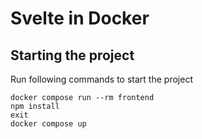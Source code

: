 # Svelte in Docker

## Starting the project

Run following commands to start the project

``` 
docker compose run --rm frontend 
npm install
exit
docker compose up
```
